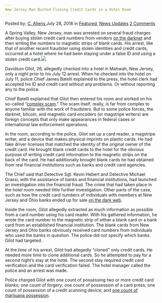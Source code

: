 ```yaml
---
New Jersey Man Busted Cloning Credit Cards in a Hotel Room
---
```

<article class="post-listing post-26427 post type-post status-publish format-standard has-post-thumbnail hentry category-deepdot-news category-news-updates tag-busted tag-cards tag-cloning tag-credit tag-hotel tag-jersey tag-man tag-room">
    <div class="post-inner">
    <p class="post-meta">
    <span>Posted by: <a href="https://www.deepdotweb.com/author/caliens/" title="">C. Aliens </a></span>
    <span>July 28, 2018</span>
    <span>in <a href="https://www.deepdotweb.com/category/deepdot-news/" rel="category tag">Featured</a>, <a href="https://www.deepdotweb.com/category/news-updates/" rel="category tag">News Updates</a></span>
    <span><a href="https://www.deepdotweb.com/2018/07/28/new-jersey-man-busted-cloning-credit-cards-in-a-hotel-room/#comments">2 Comments</a></span>
    </p>
    <div class="clear"></div>
    <div class="entry">
    <p>A Spring Valley, New Jersey, man was arrested on several fraud charges after buying stolen credit card numbers from vendors <a href="https://www.deepdotweb.com/tag/darknet/">on the darknet</a> and then writing the numbers to magnetic strips of blank cards. His arrest, like that of another recent fraudster using stolen identities and credit cards, occurred at a hotel where he had been staying under a false ID and using a stolen credit card.<img class="wp-image-26434 aligncenter" src="https://www.deepdotweb.com/wp-content/uploads/2018/07/word-image-68.jpeg" srcset="https://www.deepdotweb.com/wp-content/uploads/2018/07/word-image-68.jpeg 660w, https://www.deepdotweb.com/wp-content/uploads/2018/07/word-image-68-300x150.jpeg 300w" sizes="(max-width: 660px) 100vw, 660px" /></p>
    <p>Davidson Gilot, 26, allegedly checked into a hotel in Mahwah, New Jersey, only a night prior to his July 12 arrest. When he checked into the hotel on July 11, police Chief James Batelli explained to the press, the hotel clerk had accepted his ID and credit card without any problems. Or without reporting any to the police.</p>
    <p>Chief Batelli explained that Gilot then entered his room and worked on his so-called “<a href="http://mahwah.dailyvoice.com/police-fire/mahwah-pd-rockland-man-ran-credit-card-theft-scam-from-hotel-room/739735/">complex scam</a>.” The scam itself, really, is far from complex to anyone familiar with the work of fraudsters. But to some police forces, the darknet, bitcoin, and magnetic card encoders (or magstripe writers) are foreign concepts that only make appearances in federal cases or international law enforcement operations.</p>
    <p>In the room, according to the police, Gilot set up a card reader, a magstripe writer, and a device that makes physical imprints on plastic cards. He had fake driver licenses that matched the identity of the original owner of the credit card. He brought blank credit cards to the hotel for the obvious purpose of writing credit card information to the magnetic strips on the back of the card. He had additionally brought blank cards he had obtained from real financial institutions such as banks and credit card agencies.</p>
    <p>The Chief said that Detective Sgt. Kevin Hebert and Detective Michael Grassi, with the assistance of banks and financial institutions, had launched an investigation into the financial fraud. The crime that had taken place in the hotel room needed little further investigation. Other parts of the case, such as how the credit card numbers of individuals with members at New Jersey and Ohio banks ended up for sale <a href="https://www.deepdotweb.com/tag/dark-web/">on the dark web</a>.</p>
    <p>Inside the room, Gilot allegedly extracted as much information as possible from a card number using his card reader. With his gathered information, he wrote the card number to the magnetic strip of either a blank card or a bank card from an established financial institution. The blank cards from New Jersey and Ohio banks obviously received card numbers from individuals who used the banks in question. The police did not specify which banks Gilot had targeted.</p>
    <p>At the time of his arrest, Gilot had allegedly &#8220;cloned&#8221; only credit cards. He needed more time to clone additional cards. So he attempted to pay for a second night&#8217;s stay at the hotel. The second stay required credit card verification and the card verification failed. The hotel manager called the police and an arrest was made.</p>
    <p>Police charged Gilot with one count of possessing two or more credit card blanks; one count of forgery; one count of possession of a card press; one count of possession of a credit scanning device; and <a href="https://www.deepdotweb.com/tag/marijuana/">one count of marijuana possession</a>.</p>
    </div>
    <span style="display:none"><a href="https://www.deepdotweb.com/tag/busted/" rel="tag">busted</a> <a href="https://www.deepdotweb.com/tag/cards/" rel="tag">cards</a> <a href="https://www.deepdotweb.com/tag/cloning/" rel="tag">cloning</a> <a href="https://www.deepdotweb.com/tag/credit/" rel="tag">credit</a> <a href="https://www.deepdotweb.com/tag/hotel/" rel="tag">hotel</a> <a href="https://www.deepdotweb.com/tag/jersey/" rel="tag">jersey</a> <a href="https://www.deepdotweb.com/tag/man/" rel="tag">man</a> <a href="https://www.deepdotweb.com/tag/room/" rel="tag">room</a></span> <span style="display:none" class="updated">2018-07-28</span>
    <div style="display:none" class="vcard author" itemprop="author" itemscope itemtype="http://schema.org/Person"><strong class="fn" itemprop="name"><a href="https://www.deepdotweb.com/author/caliens/" title="Posts by C. Aliens" rel="author">C. Aliens</a></strong></div>
    </div>
</article>

